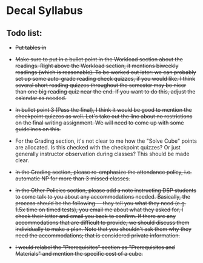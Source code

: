 # Decal Syllabus

## Todo list:
- ~~Put tables in~~

- ~~Make sure to put in a bullet point in the Workload section about the readings.  Right above the Workload section, it mentions biweekly readings (which is reasonable).  To be worked out later: we can probably set up some auto-grade reading check quizzes, if you would like.  I think several short reading quizzes throughout the semester may be nicer than one big reading quiz near the end.  If you want to do this, adjust the calendar as needed.~~

- ~~In bullet point 3 (Pass the final), I think it would be good to mention the checkpoint quizzes as well.  Let's take out the line about no restrictions on the final writing assignment.  We will need to come up with some guidelines on this.~~

- For the Grading section, it's not clear to me how the "Solve Cube" points are allocated.  Is this checked with the checkpoint quizzes?  Or just generally instructor observation during classes?  This should be made clear.

- ~~In the Grading section, please re-emphasize the attendance policy, i.e. automatic NP for more than 3 missed classes.~~

- ~~In the Other Policies section, please add a note instructing DSP students to come talk to you about any accommodations needed. Basically, the process should be the following -- they tell you what they need (e.g. 1.5x time on timed tests), you email me about what they asked for, I check their letter and email you back to confirm.  If there are any accommodations that are difficult to provide, we should discuss them individually to make a plan.  Note that you shouldn't ask them why they need the accommodations; that is considered private information.~~

- ~~I would relabel the "Prerequisites" section as "Prerequisites and Materials" and mention the specific cost of a cube.~~
